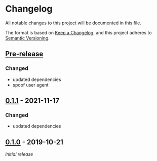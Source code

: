 # Changelog
All notable changes to this project will be documented in this file.

The format is based on [Keep a Changelog](https://keepachangelog.com/en/1.0.0/),
and this project adheres to [Semantic Versioning](https://semver.org/spec/v2.0.0.html).

## [Pre-release]
### Changed
- updated dependencies
- spoof user agent

## [0.1.1] - 2021-11-17
### Changed
- updated dependencies

## [0.1.0] - 2019-10-21
*initial release*

[Pre-release]: https://github.com/nekr0z/podsaver/releases/tag/latest
[0.1.1]: https://github.com/nekr0z/podsaver/releases/tag/v0.1.1
[0.1.0]: https://github.com/nekr0z/podsaver/releases/tag/v0.1.0
